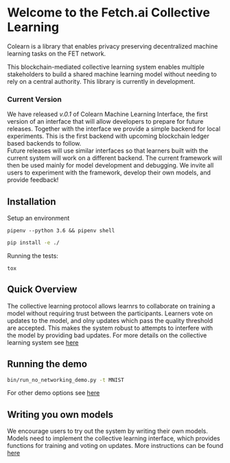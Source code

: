 # Welcome to the Fetch.ai Collective Learning

Colearn is a library that enables privacy preserving decentralized machine learning tasks on the FET network.

This blockchain-mediated collective learning system enables multiple stakeholders to build a shared machine learning model without needing to rely on a central authority. This library is currently in development. 

### Current Version

We have released *v.0.1* of Colearn Machine Learning Interface, the first version of an interface that will allow developers to prepare for future releases. 
Together with the interface we provide a simple backend for local experiments. This is the first backend with upcoming blockchain ledger based backends to follow.  
Future releases will use similar interfaces so that learners built with the current system will work on a different backend.
The current framework will then be used mainly for model development and debugging.
We invite all users to experiment with the framework, develop their own models, and provide feedback!

## Installation
Setup an environment

`pipenv --python 3.6 && pipenv shell`

```bash
pip install -e ./
```
Running the tests:
```
tox
```

## Quick Overview
The collective learning protocol allows learnrs to collaborate on training a model without requiring trust between the participants. Learners vote on updates to the model, and olny updates which pass the quality threshold are accepted. This makes the system robust to attempts to interfere with the model by providing bad updates. For more details on the collective learning system see [here](/docs/about.md)

## Running the demo
```bash
bin/run_no_networking_demo.py -t MNIST
``` 
For other demo options see [here](docs/demo.md)

## Writing you own models
We encourage users to try out the system by writing their own models. Models need to implement the collective learning interface, which provides functions for training and voting on updates. More instructions can be found [here](docs/customisation.md)

